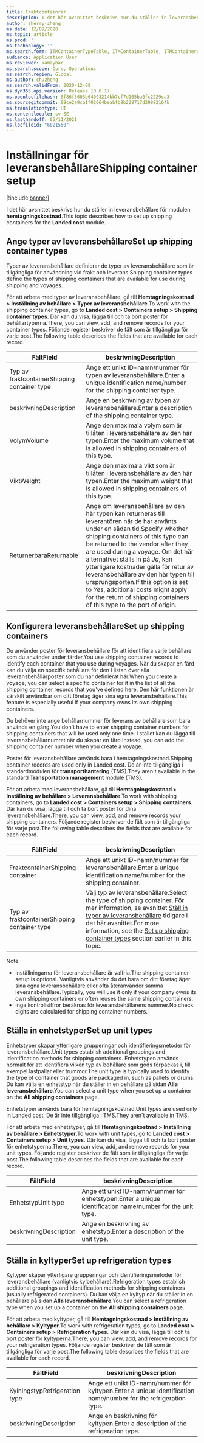 ```yaml
---
title: Fraktcontainrar
description: I det här avsnittet beskrivs hur du ställer in leveransbehållare för modulen hemtagningskostnad.
author: sherry-zheng
ms.date: 12/09/2020
ms.topic: article
ms.prod: ''
ms.technology: ''
ms.search.form: ITMContainerTypeTable, ITMContainerTable, ITMContainerUnitTypeTable, ITMRefrigerationTypeTable, ITMContainersListPage, ITMContainers
audience: Application User
ms.reviewer: kamaybac
ms.search.scope: Core, Operations
ms.search.region: Global
ms.author: chuzheng
ms.search.validFrom: 2020-12-09
ms.dyn365.ops.version: Release 10.0.17
ms.openlocfilehash: 8f86f3603b64093214bb7cf7d165ba0fc2229ca3
ms.sourcegitcommit: 08ce2a9ca1f02064beabfb9b228717d39882164b
ms.translationtype: HT
ms.contentlocale: sv-SE
ms.lasthandoff: 05/11/2021
ms.locfileid: "6021550"
---
```

# <a name="shipping-container-setup"></a><span data-ttu-id="2471f-103">Inställningar för leveransbehållare</span><span class="sxs-lookup"><span data-stu-id="2471f-103">Shipping container setup</span></span>

[!include [banner](../../includes/banner.md)]

<span data-ttu-id="2471f-104">I det här avsnittet beskrivs hur du ställer in leveransbehållare för modulen **hemtagningskostnad**.</span><span class="sxs-lookup"><span data-stu-id="2471f-104">This topic describes how to set up shipping containers for the **Landed cost** module.</span></span>

## <a name="set-up-shipping-container-types"></a><a id="shipping-container-types"></a><span data-ttu-id="2471f-105">Ange typer av leveransbehållare</span><span class="sxs-lookup"><span data-stu-id="2471f-105">Set up shipping container types</span></span>

<span data-ttu-id="2471f-106">Typer av leveransbehållare definierar de typer av leveransbehållare som är tillgängliga för användning vid frakt och leverans.</span><span class="sxs-lookup"><span data-stu-id="2471f-106">Shipping container types define the types of shipping containers that are available for use during shipping and voyages.</span></span>

<span data-ttu-id="2471f-107">För att arbeta med typer av leveransbehållare, gå till **Hemtagningskostnad \> Inställning av behållare \> Typer av leveransbehållare**.</span><span class="sxs-lookup"><span data-stu-id="2471f-107">To work with the shipping container types, go to **Landed cost \> Containers setup \> Shipping container types**.</span></span> <span data-ttu-id="2471f-108">Där kan du visa, lägga till och ta bort poster för behållartyperna.</span><span class="sxs-lookup"><span data-stu-id="2471f-108">There, you can view, add, and remove records for your container types.</span></span> <span data-ttu-id="2471f-109">Följande register beskriver de fält som är tillgängliga för varje post.</span><span class="sxs-lookup"><span data-stu-id="2471f-109">The following table describes the fields that are available for each record.</span></span>

| <span data-ttu-id="2471f-110">Fält</span><span class="sxs-lookup"><span data-stu-id="2471f-110">Field</span></span> | <span data-ttu-id="2471f-111">beskrivning</span><span class="sxs-lookup"><span data-stu-id="2471f-111">Description</span></span> |
|---|---|
| <span data-ttu-id="2471f-112">Typ av fraktcontainer</span><span class="sxs-lookup"><span data-stu-id="2471f-112">Shipping container type</span></span> | <span data-ttu-id="2471f-113">Ange ett unikt ID-namn/nummer för typen av leveransbehållare.</span><span class="sxs-lookup"><span data-stu-id="2471f-113">Enter a unique identification name/number for the shipping container type.</span></span> |
| <span data-ttu-id="2471f-114">beskrivning</span><span class="sxs-lookup"><span data-stu-id="2471f-114">Description</span></span> | <span data-ttu-id="2471f-115">Ange en beskrivning av typen av leveransbehållare.</span><span class="sxs-lookup"><span data-stu-id="2471f-115">Enter a description of the shipping container type.</span></span> |
| <span data-ttu-id="2471f-116">Volym</span><span class="sxs-lookup"><span data-stu-id="2471f-116">Volume</span></span> | <span data-ttu-id="2471f-117">Ange den maximala volym som är tillåten i leveransbehållare av den här typen.</span><span class="sxs-lookup"><span data-stu-id="2471f-117">Enter the maximum volume that is allowed in shipping containers of this type.</span></span> |
| <span data-ttu-id="2471f-118">Vikt</span><span class="sxs-lookup"><span data-stu-id="2471f-118">Weight</span></span> | <span data-ttu-id="2471f-119">Ange den maximala vikt som är tillåten i leveransbehållare av den här typen.</span><span class="sxs-lookup"><span data-stu-id="2471f-119">Enter the maximum weight that is allowed in shipping containers of this type.</span></span> |
| <span data-ttu-id="2471f-120">Returnerbara</span><span class="sxs-lookup"><span data-stu-id="2471f-120">Returnable</span></span> | <span data-ttu-id="2471f-121">Ange om leveransbehållare av den här typen kan returneras till leverantören när de har använts under en sådan tid.</span><span class="sxs-lookup"><span data-stu-id="2471f-121">Specify whether shipping containers of this type can be returned to the vendor after they are used during a voyage.</span></span> <span data-ttu-id="2471f-122">Om det här alternativet ställs in på *Ja*, kan ytterligare kostnader gälla för retur av leveransbehållare av den här typen till ursprungsporten.</span><span class="sxs-lookup"><span data-stu-id="2471f-122">If this option is set to *Yes*, additional costs might apply for the return of shipping containers of this type to the port of origin.</span></span> |

## <a name="set-up-shipping-containers"></a><span data-ttu-id="2471f-123">Konfigurera leveransbehållare</span><span class="sxs-lookup"><span data-stu-id="2471f-123">Set up shipping containers</span></span>

<span data-ttu-id="2471f-124">Du använder poster för leveransbehållare för att identifiera varje behållare som du använder under färder.</span><span class="sxs-lookup"><span data-stu-id="2471f-124">You use shipping container records to identify each container that you use during voyages.</span></span> <span data-ttu-id="2471f-125">När du skapar en färd kan du välja en specifik behållare för den i listan över alla leveransbehållarposter som du har definierat här.</span><span class="sxs-lookup"><span data-stu-id="2471f-125">When you create a voyage, you can select a specific container for it in the list of all the shipping container records that you've defined here.</span></span> <span data-ttu-id="2471f-126">Den här funktionen är särskilt användbar om ditt företag äger sina egna leveransbehållare.</span><span class="sxs-lookup"><span data-stu-id="2471f-126">This feature is especially useful if your company owns its own shipping containers.</span></span>

<span data-ttu-id="2471f-127">Du behöver inte ange behållarnummer för leverans av behållare som bara används en gång.</span><span class="sxs-lookup"><span data-stu-id="2471f-127">You don't have to enter shipping container numbers for shipping containers that will be used only one time.</span></span> <span data-ttu-id="2471f-128">I stället kan du lägga till leveransbehållarnumret när du skapar en färd.</span><span class="sxs-lookup"><span data-stu-id="2471f-128">Instead, you can add the shipping container number when you create a voyage.</span></span>

<span data-ttu-id="2471f-129">Poster för leveransbehållare används bara i hemtagningskostnad.</span><span class="sxs-lookup"><span data-stu-id="2471f-129">Shipping container records are used only in Landed cost.</span></span> <span data-ttu-id="2471f-130">De är inte tillgängliga i standardmodulen för **transporthantering** (TMS).</span><span class="sxs-lookup"><span data-stu-id="2471f-130">They aren't available in the standard **Transportation management** module (TMS).</span></span>

<span data-ttu-id="2471f-131">För att arbeta med leveransbehållare, gå till **Hemtagningskostnad \> Inställning av behållare \> Leveransbehållare**.</span><span class="sxs-lookup"><span data-stu-id="2471f-131">To work with shipping containers, go to **Landed cost \> Containers setup \> Shipping containers**.</span></span> <span data-ttu-id="2471f-132">Där kan du visa, lägga till och ta bort poster för dina leveransbehållare.</span><span class="sxs-lookup"><span data-stu-id="2471f-132">There, you can view, add, and remove records your shipping containers.</span></span> <span data-ttu-id="2471f-133">Följande register beskriver de fält som är tillgängliga för varje post.</span><span class="sxs-lookup"><span data-stu-id="2471f-133">The following table describes the fields that are available for each record.</span></span>

| <span data-ttu-id="2471f-134">Fält</span><span class="sxs-lookup"><span data-stu-id="2471f-134">Field</span></span> | <span data-ttu-id="2471f-135">beskrivning</span><span class="sxs-lookup"><span data-stu-id="2471f-135">Description</span></span> |
|---|---|
| <span data-ttu-id="2471f-136">Fraktcontainer</span><span class="sxs-lookup"><span data-stu-id="2471f-136">Shipping container</span></span> | <span data-ttu-id="2471f-137">Ange ett unikt ID-namn/nummer för leveransbehållare.</span><span class="sxs-lookup"><span data-stu-id="2471f-137">Enter a unique identification name/number for the shipping container.</span></span> |
| <span data-ttu-id="2471f-138">Typ av fraktcontainer</span><span class="sxs-lookup"><span data-stu-id="2471f-138">Shipping container type</span></span> | <span data-ttu-id="2471f-139">Välj typ av leveransbehållare.</span><span class="sxs-lookup"><span data-stu-id="2471f-139">Select the type of shipping container.</span></span> <span data-ttu-id="2471f-140">För mer information, se avsnittet [Ställ in typer av leveransbehållare](#shipping-container-types) tidigare i det här avsnittet.</span><span class="sxs-lookup"><span data-stu-id="2471f-140">For more information, see the [Set up shipping container types](#shipping-container-types) section earlier in this topic.</span></span> |

> [!NOTE]
> - <span data-ttu-id="2471f-141">Inställningarna för leveransbehållare är valfria.</span><span class="sxs-lookup"><span data-stu-id="2471f-141">The shipping container setup is optional.</span></span> <span data-ttu-id="2471f-142">Vanligtvis använder du det bara om ditt företag äger sina egna leveransbehållare eller ofta återanvänder samma leveransbehållare.</span><span class="sxs-lookup"><span data-stu-id="2471f-142">Typically, you will use it only if your company owns its own shipping containers or often reuses the same shipping containers.</span></span>
> - <span data-ttu-id="2471f-143">Inga kontrollsiffror beräknas för leveransbehållarens nummer.</span><span class="sxs-lookup"><span data-stu-id="2471f-143">No check digits are calculated for shipping container numbers.</span></span>

## <a name="set-up-unit-types"></a><a name="unit-types"></a><span data-ttu-id="2471f-144">Ställa in enhetstyper</span><span class="sxs-lookup"><span data-stu-id="2471f-144">Set up unit types</span></span>

<span data-ttu-id="2471f-145">Enhetstyper skapar ytterligare grupperingar och identifieringsmetoder för leveransbehållare.</span><span class="sxs-lookup"><span data-stu-id="2471f-145">Unit types establish additional groupings and identification methods for shipping containers.</span></span> <span data-ttu-id="2471f-146">Enhetstypen används normalt för att identifiera vilken typ av behållare som gods förpackas i, till exempel lastpallar eller trummor.</span><span class="sxs-lookup"><span data-stu-id="2471f-146">The unit type is typically used to identify the type of container that goods are packaged in, such as pallets or drums.</span></span> <span data-ttu-id="2471f-147">Du kan välja en enhetstyp när du ställer in en behållare på sidan **Alla leveransbehållare**.</span><span class="sxs-lookup"><span data-stu-id="2471f-147">You can select a unit type when you set up a container on the **All shipping containers** page.</span></span>

<span data-ttu-id="2471f-148">Enhetstyper används bara för hemtagningskostnad.</span><span class="sxs-lookup"><span data-stu-id="2471f-148">Unit types are used only in Landed cost.</span></span> <span data-ttu-id="2471f-149">De är inte tillgängliga i TMS.</span><span class="sxs-lookup"><span data-stu-id="2471f-149">They aren't available in TMS.</span></span>

<span data-ttu-id="2471f-150">För att arbeta med enhetstyper, gå till **Hemtagningskostnad \> Inställning av behållare \> Enhetstyper**.</span><span class="sxs-lookup"><span data-stu-id="2471f-150">To work with unit types, go to **Landed cost \> Containers setup \> Unit types**.</span></span> <span data-ttu-id="2471f-151">Där kan du visa, lägga till och ta bort poster för enhetstyperna.</span><span class="sxs-lookup"><span data-stu-id="2471f-151">There, you can view, add, and remove records for your unit types.</span></span> <span data-ttu-id="2471f-152">Följande register beskriver de fält som är tillgängliga för varje post.</span><span class="sxs-lookup"><span data-stu-id="2471f-152">The following table describes the fields that are available for each record.</span></span>

| <span data-ttu-id="2471f-153">Fält</span><span class="sxs-lookup"><span data-stu-id="2471f-153">Field</span></span> | <span data-ttu-id="2471f-154">beskrivning</span><span class="sxs-lookup"><span data-stu-id="2471f-154">Description</span></span> |
|---|---|
| <span data-ttu-id="2471f-155">Enhetstyp</span><span class="sxs-lookup"><span data-stu-id="2471f-155">Unit type</span></span> | <span data-ttu-id="2471f-156">Ange ett unikt ID-namn/nummer för enhetstypen.</span><span class="sxs-lookup"><span data-stu-id="2471f-156">Enter a unique identification name/number for the unit type.</span></span> |
| <span data-ttu-id="2471f-157">beskrivning</span><span class="sxs-lookup"><span data-stu-id="2471f-157">Description</span></span> | <span data-ttu-id="2471f-158">Ange en beskrivning av enhetstyp.</span><span class="sxs-lookup"><span data-stu-id="2471f-158">Enter a description of the unit type.</span></span> |

## <a name="set-up-refrigeration-types"></a><a name="refrigeration-types"></a><span data-ttu-id="2471f-159">Ställa in kyltyper</span><span class="sxs-lookup"><span data-stu-id="2471f-159">Set up refrigeration types</span></span>

<span data-ttu-id="2471f-160">Kyltyper skapar ytterligare grupperingar och identifieringsmetoder för leveransbehållare (vanligtvis kylbehållare).</span><span class="sxs-lookup"><span data-stu-id="2471f-160">Refrigeration types establish additional groupings and identification methods for shipping containers (usually refrigerated containers).</span></span> <span data-ttu-id="2471f-161">Du kan välja en kyltyp när du ställer in en behållare på sidan **Alla leveransbehållare**.</span><span class="sxs-lookup"><span data-stu-id="2471f-161">You can select a refrigeration type when you set up a container on the **All shipping containers** page.</span></span>

<span data-ttu-id="2471f-162">För att arbeta med kyltyper, gå till **Hemtagningskostnad \> Inställning av behållare \> Kyltyper**.</span><span class="sxs-lookup"><span data-stu-id="2471f-162">To work with refrigeration types, go to **Landed cost \> Containers setup \> Refrigeration types**.</span></span> <span data-ttu-id="2471f-163">Där kan du visa, lägga till och ta bort poster för kyltyperna.</span><span class="sxs-lookup"><span data-stu-id="2471f-163">There, you can view, add, and remove records for your refrigeration types.</span></span> <span data-ttu-id="2471f-164">Följande register beskriver de fält som är tillgängliga för varje post.</span><span class="sxs-lookup"><span data-stu-id="2471f-164">The following table describes the fields that are available for each record.</span></span>

| <span data-ttu-id="2471f-165">Fält</span><span class="sxs-lookup"><span data-stu-id="2471f-165">Field</span></span> | <span data-ttu-id="2471f-166">beskrivning</span><span class="sxs-lookup"><span data-stu-id="2471f-166">Description</span></span> |
|---|---|
| <span data-ttu-id="2471f-167">Kylningstyp</span><span class="sxs-lookup"><span data-stu-id="2471f-167">Refrigeration type</span></span> | <span data-ttu-id="2471f-168">Ange ett unikt ID-namn/nummer för kyltypen.</span><span class="sxs-lookup"><span data-stu-id="2471f-168">Enter a unique identification name/number for the refrigeration type.</span></span> |
| <span data-ttu-id="2471f-169">beskrivning</span><span class="sxs-lookup"><span data-stu-id="2471f-169">Description</span></span> | <span data-ttu-id="2471f-170">Ange en beskrivning för kyltypen.</span><span class="sxs-lookup"><span data-stu-id="2471f-170">Enter a description of the refrigeration type.</span></span> |
